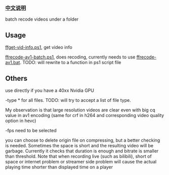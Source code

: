 ### [中文说明](README.md)

batch recode videos under a folder

## Usage
[ffget-vid-info.ps1](ffget-vid-info.ps1), get video info

[ffrecode-av1-batch.ps1](ffrecode-av1-batch.ps1), does recoding, currently needs to use [ffrecode-av1.bat](ffrecode-av1.bat). TODO: will rewrite to a function in ps1 script file


## Others

use directly if you have a 40xx Nvidia GPU

-type * for all files. TODO: will try to accept a list of file type.

My observation is that large resolution videos are clear even with big cq value in av1 encoding (same for crf in h264 and corresponding video quality option in hevc)

-fps need to be selected

you can choose to delete origin file on compressing, but a better checking is needed. Sometimes the space is short and the resulting video will be garbage. Currently it checks that duration is enough and bitrate is smaller than threshold. Note that when recording live (such as bilibili), short of space or internet problem or streamer side problem will cause the actual playing time shorter than displayed time on a player